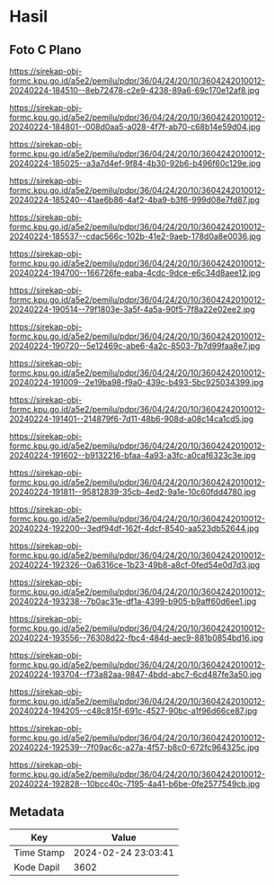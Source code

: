# Hasil

## Foto C Plano

https://sirekap-obj-formc.kpu.go.id/a5e2/pemilu/pdpr/36/04/24/20/10/3604242010012-20240224-184510--8eb72478-c2e9-4238-89a6-69c170e12af8.jpg

https://sirekap-obj-formc.kpu.go.id/a5e2/pemilu/pdpr/36/04/24/20/10/3604242010012-20240224-184801--008d0aa5-a028-4f7f-ab70-c68b14e59d04.jpg

https://sirekap-obj-formc.kpu.go.id/a5e2/pemilu/pdpr/36/04/24/20/10/3604242010012-20240224-185025--a3a7d4ef-9f84-4b30-92b6-b496f60c129e.jpg

https://sirekap-obj-formc.kpu.go.id/a5e2/pemilu/pdpr/36/04/24/20/10/3604242010012-20240224-185240--41ae6b86-4af2-4ba9-b3f6-999d08e7fd87.jpg

https://sirekap-obj-formc.kpu.go.id/a5e2/pemilu/pdpr/36/04/24/20/10/3604242010012-20240224-185537--cdac566c-102b-41e2-9aeb-178d0a8e0036.jpg

https://sirekap-obj-formc.kpu.go.id/a5e2/pemilu/pdpr/36/04/24/20/10/3604242010012-20240224-194700--166726fe-eaba-4cdc-9dce-e6c34d8aee12.jpg

https://sirekap-obj-formc.kpu.go.id/a5e2/pemilu/pdpr/36/04/24/20/10/3604242010012-20240224-190514--79f1803e-3a5f-4a5a-90f5-7f8a22e02ee2.jpg

https://sirekap-obj-formc.kpu.go.id/a5e2/pemilu/pdpr/36/04/24/20/10/3604242010012-20240224-190720--5e12469c-abe6-4a2c-8503-7b7d99faa8e7.jpg

https://sirekap-obj-formc.kpu.go.id/a5e2/pemilu/pdpr/36/04/24/20/10/3604242010012-20240224-191009--2e19ba98-f9a0-439c-b493-5bc925034399.jpg

https://sirekap-obj-formc.kpu.go.id/a5e2/pemilu/pdpr/36/04/24/20/10/3604242010012-20240224-191401--214879f6-7d11-48b6-908d-a08c14ca1cd5.jpg

https://sirekap-obj-formc.kpu.go.id/a5e2/pemilu/pdpr/36/04/24/20/10/3604242010012-20240224-191602--b9132216-bfaa-4a93-a3fc-a0caf6323c3e.jpg

https://sirekap-obj-formc.kpu.go.id/a5e2/pemilu/pdpr/36/04/24/20/10/3604242010012-20240224-191811--95812839-35cb-4ed2-9a1e-10c60fdd4780.jpg

https://sirekap-obj-formc.kpu.go.id/a5e2/pemilu/pdpr/36/04/24/20/10/3604242010012-20240224-192200--3edf94df-162f-4dcf-8540-aa523db52644.jpg

https://sirekap-obj-formc.kpu.go.id/a5e2/pemilu/pdpr/36/04/24/20/10/3604242010012-20240224-192326--0a6316ce-1b23-49b8-a8cf-0fed54e0d7d3.jpg

https://sirekap-obj-formc.kpu.go.id/a5e2/pemilu/pdpr/36/04/24/20/10/3604242010012-20240224-193238--7b0ac31e-df1a-4399-b905-b9aff60d6ee1.jpg

https://sirekap-obj-formc.kpu.go.id/a5e2/pemilu/pdpr/36/04/24/20/10/3604242010012-20240224-193556--76308d22-fbc4-484d-aec9-881b0854bd16.jpg

https://sirekap-obj-formc.kpu.go.id/a5e2/pemilu/pdpr/36/04/24/20/10/3604242010012-20240224-193704--f73a82aa-9847-4bdd-abc7-6cd487fe3a50.jpg

https://sirekap-obj-formc.kpu.go.id/a5e2/pemilu/pdpr/36/04/24/20/10/3604242010012-20240224-194205--c48c815f-691c-4527-90bc-a1f96d66ce87.jpg

https://sirekap-obj-formc.kpu.go.id/a5e2/pemilu/pdpr/36/04/24/20/10/3604242010012-20240224-192539--7f09ac6c-a27a-4f57-b8c0-672fc964325c.jpg

https://sirekap-obj-formc.kpu.go.id/a5e2/pemilu/pdpr/36/04/24/20/10/3604242010012-20240224-192828--10bcc40c-7195-4a41-b6be-0fe2577549cb.jpg


## Metadata

| Key        | Value               |
| ---------- | ------------------- |
| Time Stamp | 2024-02-24 23:03:41 |
| Kode Dapil | 3602                |



